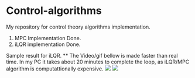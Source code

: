 # Control-algorithms
My repository for control theory algorithms implementation.
1. MPC Implementation Done.
2. iLQR implementation Done.

Sample result for iLQR.
** The Video/gif bellow is made faster than real time. In my PC it takes about 20 minutes to complete the loop, as iLQR/MPC algorithm is computattionally expensive.
![](MPC_GYM_CAR_RACING_V0/Data/fig_123_test.gif)
![](MPC_GYM_CAR_RACING_V0/Data/rec_raw_123_test.gif)
